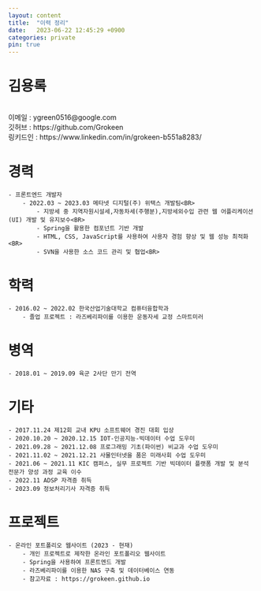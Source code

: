 ```yaml
---
layout: content
title:  "이력 정리"
date:   2023-06-22 12:45:29 +0900
categories: private
pin: true
---
```





김용록 
===
<table>
    <thead></thead>
</table>
이메일 : ygreen0516@google.com<BR>
깃허브 : https://github.com/Grokeen<BR>
링키드인 : https://www.linkedin.com/in/grokeen-b551a8283/ <br>



# 경력
    - 프론트엔드 개발자 
        - 2022.03 ~ 2023.03 메타넷 디지털(주) 위택스 개발팀<BR>
            - 지방세 중 지역자원시설세,자동차세(주행분),지방세외수입 관련 웹 어플리케이션(UI) 개발 및 유지보수<BR>
            - Spring을 활용한 컴포넌트 기반 개발
            - HTML, CSS, JavaScript를 사용하여 사용자 경험 향상 및 웹 성능 최적화<BR>
            - SVN을 사용한 소스 코드 관리 및 협업<BR>
    


# 학력
    - 2016.02 ~ 2022.02 한국산업기술대학교 컴퓨터융합학과
        - 졸업 프로젝트 : 라즈베리파이를 이용한 운동자세 교정 스마트미러 


# 병역
    - 2018.01 ~ 2019.09 육군 2사단 만기 전역 


# 기타
    - 2017.11.24 제12회 교내 KPU 소프트웨어 경진 대회 입상
    - 2020.10.20 ~ 2020.12.15 IOT-인공지능-빅데이터 수업 도우미
    - 2021.09.28 ~ 2021.12.08 프로그래밍 기초(파이썬) 비교과 수업 도우미
    - 2021.11.02 ~ 2021.12.21 사물인터넷을 품은 미래사회 수업 도우미
    - 2021.06 ~ 2021.11 KIC 캠퍼스, 실무 프로젝트 기반 빅데이터 플랫폼 개발 및 분석 전문가 양성 과정 교육 이수
    - 2022.11 ADSP 자격증 취득
    - 2023.09 정보처리기사 자격증 취득

        
# 프로젝트
    - 온라인 포트폴리오 웹사이트 (2023 - 현재)
        - 개인 프로젝트로 제작한 온라인 포트폴리오 웹사이트
        - Spring을 사용하여 프론트엔드 개발
        - 라즈베리파이를 이용한 NAS 구축 및 데이터베이스 연동
        - 참고자료 : https://grokeen.github.io

